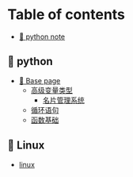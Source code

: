 # Table of contents

* [🥨 python note](README.md)

## 🥭 python

* [🍑 Base page](<README (2).md>)
  * [高级变量类型](python/zong-shu/gao-ji-bian-liang-lei-xing.md)
    * [名片管理系统](python/base-page/gao-ji-bian-liang-lei-xing/ming-pian-guan-li-xi-tong.md)
  * [循环语句](python/zong-shu/master.md)
  * [函数基础](python/zong-shu/han-shu-ji-chu.md)

## 🍐 Linux

* [linux](<README (1).md>)
